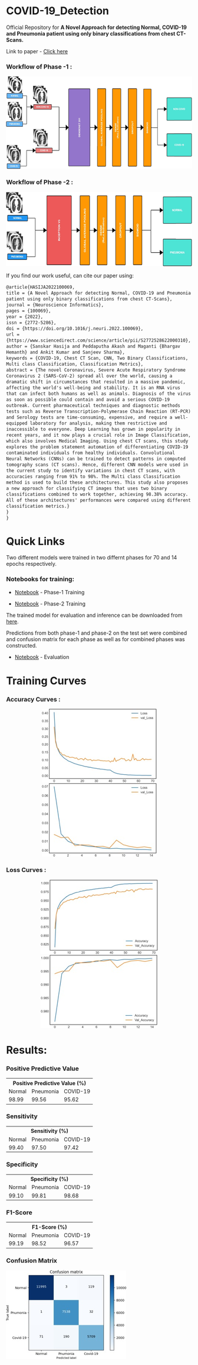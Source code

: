 # COVID-19_Detection
Official Repository for <b>A Novel Approach for detecting Normal, COVID-19 and Pneumonia patient using only binary classifications from chest CT-Scans.</b>

Link to paper - [Click here](https://www.sciencedirect.com/science/article/pii/S2772528622000310)


### Workflow of Phase -1 : 
<p align="center"><img src="images/phase-1.jpg" height = "250" width="800"></p>

### Workflow of Phase -2 : 
<p align="center"><img src="images/phase-2.jpg" height = "200" width="800"></p>


If you find our work useful, can cite our paper using:

```
@article{HASIJA2022100069,
title = {A Novel Approach for detecting Normal, COVID-19 and Pneumonia patient using only binary classifications from chest CT-Scans},
journal = {Neuroscience Informatics},
pages = {100069},
year = {2022},
issn = {2772-5286},
doi = {https://doi.org/10.1016/j.neuri.2022.100069},
url = {https://www.sciencedirect.com/science/article/pii/S2772528622000310},
author = {Sanskar Hasija and Peddaputha Akash and Maganti {Bhargav Hemanth} and Ankit Kumar and Sanjeev Sharma},
keywords = {COVID-19, Chest CT Scan, CNN, Two Binary Classifications, Multi class Classification, Classification Metrics},
abstract = {The novel Coronavirus, Severe Acute Respiratory Syndrome Coronavirus 2 (SARS-CoV-2) spread all over the world, causing a dramatic shift in circumstances that resulted in a massive pandemic, affecting the world's well-being and stability. It is an RNA virus that can infect both humans as well as animals. Diagnosis of the virus as soon as possible could contain and avoid a serious COVID-19 outbreak. Current pharmaceutical techniques and diagnostic methods tests such as Reverse Transcription-Polymerase Chain Reaction (RT-PCR) and Serology tests are time-consuming, expensive, and require a well-equipped laboratory for analysis, making them restrictive and inaccessible to everyone. Deep Learning has grown in popularity in recent years, and it now plays a crucial role in Image Classification, which also involves Medical Imaging. Using chest CT scans, this study explores the problem statement automation of differentiating COVID-19 contaminated individuals from healthy individuals. Convolutional Neural Networks (CNNs) can be trained to detect patterns in computed tomography scans (CT scans). Hence, different CNN models were used in the current study to identify variations in chest CT scans, with accuracies ranging from 91% to 98%. The Multi class Classification method is used to build these architectures. This study also proposes a new approach for classifying CT images that uses two binary classifications combined to work together, achieving 98.38% accuracy. All of these architectures' performances were compared using different classification metrics.}
}
}
```



# Quick Links
Two different models were trained in two differnt phases for 70 and 14 epochs respectively.

### Notebooks for training: 

* [Notebook](https://github.com/sanskar-hasija/COVID-19_Detection/blob/main/Phase-1.ipynb) - Phase-1 Training 

* [Notebook](https://github.com/sanskar-hasija/COVID-19_Detection/blob/main/Phase-1.ipynb) - Phase-2 Training 

The trained model for evaluation and inference can be downloaded from [here](https://github.com/sanskar-hasija/COVID-19_Detection/tree/main/models).


Predictions from both phase-1 and phase-2 on the test set were combined and confusion matrix for each phase as well as for combined phases was constructed.
* [Notebook](https://github.com/sanskar-hasija/COVID-19_Detection/blob/main/Testing_Evaluation.ipynb) - Evaluation 


# Training Curves 
### Accuracy Curves : 
<p align="center"><img src="images/phase%20-1%20loss.jpg" > <img src="images/phase%20-2%20loss.jpg" ></p>

### Loss Curves : 
<p align="center"><img src="images/phase-1%20acc.jpg" > <img src="images/phase%20-2%20acc.jpg" ></p>

# Results:

### Positive Predictive Value 
<div class="tg-wrap"><table class="tg">
  <tr>
    <th class="tg-7btt" colspan="3">Positive Predictive Value (%)</th>
  </tr>
  <tr>
    <td class="tg-7btt">Normal</td>
    <td class="tg-7btt">Pneumonia</td>
    <td class="tg-7btt">COVID-19</td>
  </tr>
  <tr>
    <td class="tg-c3ow">98.99</td>
    <td class="tg-c3ow">99.56</td>
    <td class="tg-c3ow">95.62</td>
  </tr>
</table></div>

### Sensitivity
<div class="tg-wrap"><table class="tg">
  <tr>
    <th class="tg-7btt" colspan="3">Sensitivity (%)</th>
  </tr>
  <tr>
    <td class="tg-7btt">Normal</td>
    <td class="tg-7btt">Pneumonia</td>
    <td class="tg-7btt">COVID-19</td>
  </tr>
  <tr>
    <td class="tg-c3ow">99.40</td>
    <td class="tg-c3ow">97.50</td>
    <td class="tg-c3ow">97.42</td>
  </tr>
</table></div>

### Specificity
<div class="tg-wrap"><table class="tg">
  <tr>
    <th class="tg-7btt" colspan="3">Specificity (%)</th>
  </tr>
  <tr>
    <td class="tg-7btt">Normal</td>
    <td class="tg-7btt">Pneumonia</td>
    <td class="tg-7btt">COVID-19</td>
  </tr>
  <tr>
    <td class="tg-c3ow">99.10</td>
    <td class="tg-c3ow">99.81</td>
    <td class="tg-c3ow">98.68</td>
  </tr>
</table></div>

### F1-Score 
<div class="tg-wrap"><table class="tg">
  <tr>
    <th class="tg-7btt" colspan="3">F1-Score (%)</th>
  </tr>
  <tr>
    <td class="tg-7btt">Normal</td>
    <td class="tg-7btt">Pneumonia</td>
    <td class="tg-7btt">COVID-19</td>
  </tr>
  <tr>
    <td class="tg-c3ow">99.19</td>
    <td class="tg-c3ow">98.52</td>
    <td class="tg-c3ow">96.57</td>
  </tr>
</table></div>

### Confusion Matrix
<p align="left"><img src="images/combined%20cm.jpg" ></p>
